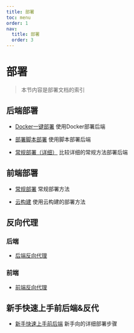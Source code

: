 ```yaml
---
title: 部署
toc: menu
order: 1
nav:
  title: 部署
  order: 3
---
```

# 部署

> 本节内容是部署文档的索引

## 后端部署

- [Docker一键部署](https://mx-docs.shizuri.net//deploy/server/docker) 
  使用Docker部署后端
  
- [部署脚本部署](https://mx-docs.shizuri.net/deploy/server/script)
  使用脚本部署后端
  
- [常规部署（详细）](https://mx-docs.shizuri.net/deploy/server)
  比较详细的常规方法部署后端
## 前端部署

- [常规部署](https://mx-docs.shizuri.net/deploy/kami)
  常规部署方法

- [云构建](https://mx-docs.shizuri.net/deploy/kami/cloud)
  使用云构建的部署方法
  
## 反向代理

### 后端

- [后端反向代理](https://mx-docs.shizuri.net/deploy/reverse-proxy/server)


### 前端

- [前端反向代理](https://mx-docs.shizuri.net/deploy/reverse-proxy/kami) 

## 新手快速上手前后端&反代

- [新手快速上手前后端](https://mx-docs.shizuri.net/deploy/go)
  新手向的详细部署步骤
